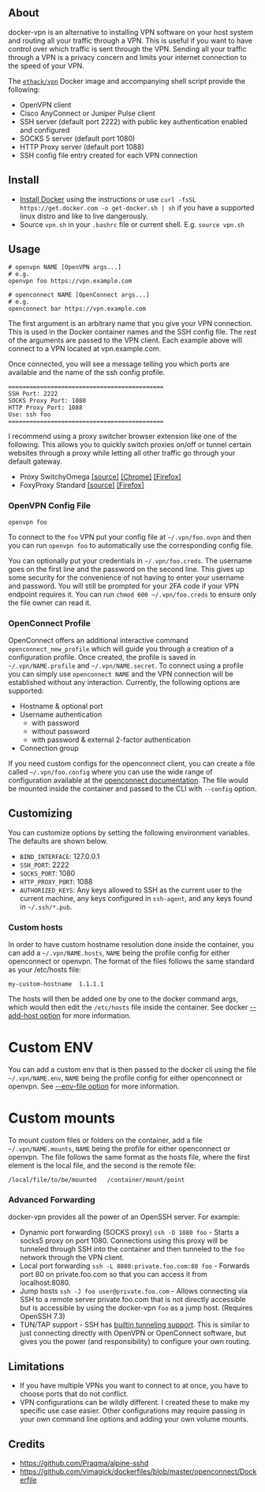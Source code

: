 ## About

docker-vpn is an alternative to installing VPN software on your host system and routing all your traffic through a VPN. This is useful if you want to have control over which traffic is sent through the VPN. Sending all your traffic through a VPN is a privacy concern and limits your internet connection to the speed of your VPN.

The [`ethack/vpn`](https://hub.docker.com/r/ethack/vpn) Docker image and accompanying shell script provide the following:
- OpenVPN client
- Cisco AnyConnect or Juniper Pulse client
- SSH server (default port 2222) with public key authentication enabled and configured
- SOCKS 5 server (default port 1080)
- HTTP Proxy server (default port 1088)
- SSH config file entry created for each VPN connection

## Install

- [Install Docker](https://docs.docker.com/install/) using the instructions or use `curl -fsSL https://get.docker.com -o get-docker.sh | sh` if you have a supported linux distro and like to live dangerously.
- Source `vpn.sh` in your `.bashrc` file or current shell. E.g. `source vpn.sh`

## Usage

```
# openvpn NAME [OpenVPN args...]
# e.g.
openvpn foo https://vpn.example.com

# openconnect NAME [OpenConnect args...]
# e.g.
openconnect bar https://vpn.example.com
```

The first argument is an arbitrary name that you give your VPN connection. This is used in the Docker container names and the SSH config file. The rest of the arguments are passed to the VPN client. Each example above will connect to a VPN located at vpn.example.com.

Once connected, you will see a message telling you which ports are available and the name of the ssh config profile.

```
============================================
SSH Port: 2222
SOCKS Proxy Port: 1080
HTTP Proxy Port: 1088
Use: ssh foo
============================================
```

I recommend using a proxy switcher browser extension like one of the following. This allows you to quickly switch proxies on/off or tunnel certain websites through a proxy while letting all other traffic go through your default gateway.
* Proxy SwitchyOmega [[source]](https://github.com/FelisCatus/SwitchyOmega) [[Chrome]](https://chrome.google.com/webstore/detail/proxy-switchyomega/padekgcemlokbadohgkifijomclgjgif) [[Firefox]](https://addons.mozilla.org/en-US/firefox/addon/switchyomega/)
* FoxyProxy Standard [[source]](https://github.com/foxyproxy/firefox-extension) [[Firefox]](https://addons.mozilla.org/en-US/firefox/addon/foxyproxy-standard/)

### OpenVPN Config File

```
openvpn foo
```

To connect to the `foo` VPN put your config file at `~/.vpn/foo.ovpn` and then you can run `openvpn foo` to automatically use the corresponding config file.

You can optionally put your credentials in `~/.vpn/foo.creds`. The username goes on the first line and the password on the second line. This gives up some security for the convenience of not having to enter your username and password. You will still be prompted for your 2FA code if your VPN endpoint requires it. You can run `chmod 600 ~/.vpn/foo.creds` to ensure only the file owner can read it.

### OpenConnect Profile

OpenConnect offers an additional interactive command `openconnect_new_profile` which will guide you through a creation of a configuration profile. Once created, the profile is saved in `~/.vpn/NAME.profile` and `~/.vpn/NAME.secret`. To connect using a profile you can simply use `openconnect NAME` and the VPN connection will be established without any interaction. Currently, the following options are supported:

- Hostname & optional port
- Username authentication
  - with password
  - without password
  - with password & external 2-factor authentication
- Connection group

If you need custom configs for the openconnect client, you can create a file called `~/.vpn/foo.config` where you can 
use the wide range of configuration available at the [openconnect documentation](https://www.infradead.org/openconnect/manual.html).
The file would be mounted inside the container and passed to the CLI with `--config` option.

## Customizing

You can customize options by setting the following environment variables. The defaults are shown below.

* `BIND_INTERFACE`: 127.0.0.1
* `SSH_PORT`: 2222
* `SOCKS_PORT`: 1080
* `HTTP_PROXY_PORT`: 1088
* `AUTHORIZED_KEYS`: Any keys allowed to SSH as the current user to the current machine, any keys configured in `ssh-agent`, and any keys found in `~/.ssh/*.pub`.

### Custom hosts

In order to have custom hostname resolution done inside the container, you can add a `~/.vpn/NAME.hosts`, `NAME` being
the profile config for either openconnect or openvpn. The format of the files follows the same standard as your 
/etc/hosts file:

```
my-custom-hostname  1.1.1.1
```

The hosts will then be added one by one to the docker command args, which would then edit the `/etc/hosts` file inside
the container. See docker [--add-host option](https://docs.docker.com/reference/cli/docker/container/run/#add-host) for
more information.

# Custom ENV

You can add a custom env that is then passed to the docker cli using the file `~/.vpn/NAME.env`, `NAME` being
the profile config for either openconnect or openvpn. See 
[--env-file option](https://docs.docker.com/compose/environment-variables/set-environment-variables/#substitute-with---env-file) 
for more information.

# Custom mounts

To mount custom files or folders on the container, add a file `~/.vpn/NAME.mounts`, `NAME` being the profile for either
openconnect or openvpn. The file follows the same format as the hosts file, where the first element is the local file,
and the second is the remote file:

```
/local/file/to/be/mounted   /container/mount/point
```

### Advanced Forwarding

docker-vpn provides all the power of an OpenSSH server. For example:

* Dynamic port forwarding (SOCKS proxy) `ssh -D 1080 foo` - Starts a socks5 proxy on port 1080. Connections using this proxy will be tunneled through SSH into the container and then tunneled to the `foo` network through the VPN client.
* Local port forwarding `ssh -L 8080:private.foo.com:80 foo` - Forwards port 80 on private.foo.com so that you can access it from localhost:8080.
* Jump hosts `ssh -J foo user@private.foo.com` - Allows connecting via SSH to a remote server private.foo.com that is not directly accessible but is accessible by using the docker-vpn `foo` as a jump host. (Requires OpenSSH 7.3)
* TUN/TAP support - SSH has [builtin tunneling support](https://wiki.archlinux.org/index.php/VPN_over_SSH#OpenSSH's_built_in_tunneling). This is similar to just connecting directly with OpenVPN or OpenConnect software, but gives you the power (and responsibility) to configure your own routing.

## Limitations
- If you have multiple VPNs you want to connect to at once, you have to choose ports that do not conflict.
- VPN configurations can be wildly different. I created these to make my specific use case easier. Other configurations may require passing in your own command line options and adding your own volume mounts.

## Credits
- https://github.com/Praqma/alpine-sshd
- https://github.com/vimagick/dockerfiles/blob/master/openconnect/Dockerfile
